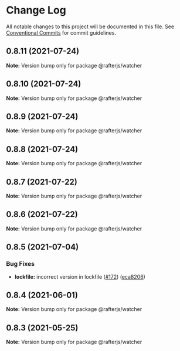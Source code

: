# Change Log

All notable changes to this project will be documented in this file.
See [Conventional Commits](https://conventionalcommits.org) for commit guidelines.

## 0.8.11 (2021-07-24)

**Note:** Version bump only for package @rafterjs/watcher





## 0.8.10 (2021-07-24)

**Note:** Version bump only for package @rafterjs/watcher





## 0.8.9 (2021-07-24)

**Note:** Version bump only for package @rafterjs/watcher





## 0.8.8 (2021-07-24)

**Note:** Version bump only for package @rafterjs/watcher





## 0.8.7 (2021-07-22)

**Note:** Version bump only for package @rafterjs/watcher





## 0.8.6 (2021-07-22)

**Note:** Version bump only for package @rafterjs/watcher





## 0.8.5 (2021-07-04)


### Bug Fixes

* **lockfile:** incorrect version in lockfile ([#172](https://github.com/rafterjs/rafter/issues/172)) ([eca8206](https://github.com/rafterjs/rafter/commit/eca820680574c45714a5cf56560b5f41a1553fa1))





## 0.8.4 (2021-06-01)

**Note:** Version bump only for package @rafterjs/watcher

## 0.8.3 (2021-05-25)

**Note:** Version bump only for package @rafterjs/watcher
